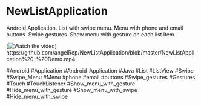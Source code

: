 # NewListApplication
Android Application. List with swipe menu. Menu with phone and email buttons. Swipe gestures. Show menu with gesture on each list item.

[![Watch the video]([https://www.youtube.com/shorts/VpvvULhTYlc](https://www.youtube.com/shorts/VpvvULhTYlc))]
https://github.com/angelRep/NewListApplication/blob/master/NewListApplication%20-%20Demo.mp4


#Android #Application #Android_Application #Java 
#List #ListView #Swipe #Swipe_Menu
#Menu #phone #email #buttons 
#Swipe_gestures #Gestures #Touch #TouchListener 
#Show_menu_with_gesture
#Hide_menu_with_gesture
#Show_menu_with_swipe
#Hide_menu_with_swipe
